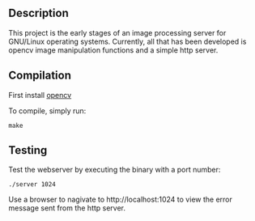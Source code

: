 ## Description
This project is the early stages of an image processing server for GNU/Linux operating systems. Currently, all that has been developed is opencv image manipulation functions and a simple http server.

## Compilation
First install [opencv](https://opencv.org/)

To compile, simply run:
```
make
```

## Testing
Test the webserver by executing the binary with a port number:
```
./server 1024
```
Use a browser to nagivate to http://localhost:1024 to view the error message sent from the http server.

